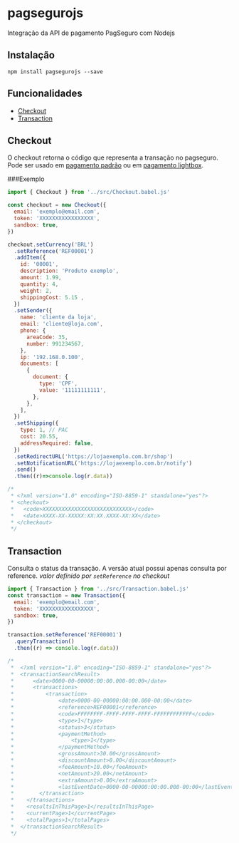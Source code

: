 # pagsegurojs

Integração da API de pagamento PagSeguro com Nodejs

## Instalação

```
npm install pagsegurojs --save
```

## Funcionalidades

- [Checkout](#checkout)
- [Transaction](#transaction)

## Checkout

O checkout retorna o código que representa a transação no pagseguro. Pode ser usado em [pagamento padrão](https://dev.pagseguro.uol.com.br/documentacao/pagamento-online/pagamentos/pagamento-padrao) ou em [pagamento lightbox](https://dev.pagseguro.uol.com.br/documentacao/pagamento-online/pagamentos/pagamento-lightbox).

###Exemplo

```javascript
import { Checkout } from '../src/Checkout.babel.js'

const checkout = new Checkout({
  email: 'exemplo@email.com',
  token: 'XXXXXXXXXXXXXXXXX',
  sandbox: true,
})

checkout.setCurrency('BRL')
  .setReference('REF00001')
  .addItem({
    id: '00001',
    description: 'Produto exemplo',
    amount: 1.99,
    quantity: 4,
    weight: 2,
    shippingCost: 5.15 ,
  })
  .setSender({
    name: 'cliente da loja',
    email: 'cliente@loja.com',
    phone: {
      areaCode: 35,
      number: 991234567,
    },
    ip: '192.168.0.100',
    documents: [
      {
        document: {
          type: 'CPF',
          value: '11111111111',
        },
      },
    ],
  })
  .setShipping({
    type: 1, // PAC
    cost: 20.55,
    addressRequired: false,
  })
  .setRedirectURL('https://lojaexemplo.com.br/shop')
  .setNotificationURL('https://lojaexemplo.com.br/notify')
  .send()
  .then((r)=>console.log(r.data))

/*
 * <?xml version="1.0" encoding="ISO-8859-1" standalone="yes"?>
 * <checkout>
 *   <code>XXXXXXXXXXXXXXXXXXXXXXXXXXXX</code>
 *   <date>XXXX-XX-XXXXX:XX:XX.XXXX-XX:XX</date>
 * </checkout>
 */
```

## Transaction

Consulta o status da transação. A versão atual possui apenas consulta por reference. *valor definido por `setReference` no checkout*

```javascript
import { Transaction } from '../src/Transaction.babel.js'
const transaction = new Transaction({
  email: 'exemplo@email.com',
  token: 'XXXXXXXXXXXXXXXXX',
  sandbox: true,
})

transaction.setReference('REF00001')
  .queryTransaction()
  .then((r) => console.log(r.data))

/*
 *  <?xml version="1.0" encoding="ISO-8859-1" standalone="yes"?>
 *  <transactionSearchResult>
 *  	<date>0000-00-00000:00:00.000-00:00</date>
 *  	<transactions>
 *  		<transaction>
 *  			<date>0000-00-00000:00:00.000-00:00</date>
 *  			<reference>REF00001</reference>
 *  			<code>FFFFFFFF-FFFF-FFFF-FFFF-FFFFFFFFFFFF</code>
 *  			<type>1</type>
 *  			<status>3</status>
 *  			<paymentMethod>
 *  				<type>1</type>
 *  			</paymentMethod>
 *  			<grossAmount>30.00</grossAmount>
 *  			<discountAmount>0.00</discountAmount>
 *  			<feeAmount>10.00</feeAmount>
 *  			<netAmount>20.00</netAmount>
 *  			<extraAmount>0.00</extraAmount>
 *  			<lastEventDate>0000-00-00000:00:00.000-00:00</lastEventDate>
 *  	  </transaction>
 *	  </transactions>
 *	  <resultsInThisPage>1</resultsInThisPage>
 * 	  <currentPage>1</currentPage>
 *    <totalPages>1</totalPages>
 *  </transactionSearchResult>
 */
```
